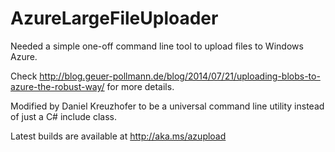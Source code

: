 AzureLargeFileUploader
======================

Needed a simple one-off command line tool to upload files to Windows Azure. 

Check http://blog.geuer-pollmann.de/blog/2014/07/21/uploading-blobs-to-azure-the-robust-way/ for more details. 

Modified by Daniel Kreuzhofer to be a universal command line utility instead of just a C# include class.

Latest builds are available at http://aka.ms/azupload

